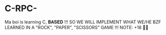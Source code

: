 # C-RPC-
Ma boi is learning C, 𝐁𝐀𝐒𝐄𝐃 !!! SO WE WILL IMPLEMENT WHAT WE/HE BZF LEARNED IN A "ROCK", "PAPER", "SCISSORS" GAME !!! NOTE: +18 🔞💀


<img href="https://media.tenor.com/-_B1vBfy-00AAAAC/hacker-man-hacker.gif">
